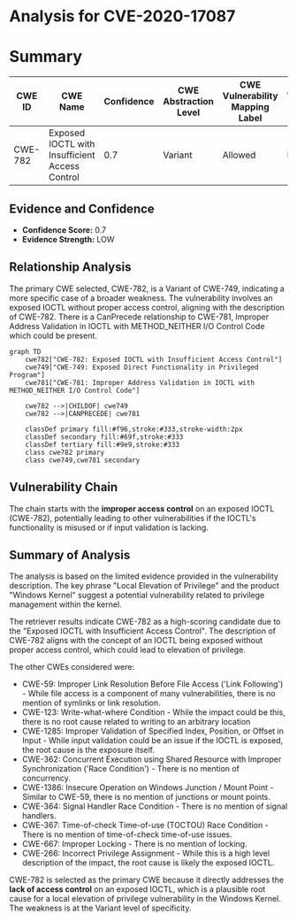# Analysis for CVE-2020-17087

# Summary
| CWE ID | CWE Name | Confidence | CWE Abstraction Level | CWE Vulnerability Mapping Label | CWE-Vulnerability Mapping Notes |
|---|---|---|---|---|---|
| CWE-782 | Exposed IOCTL with Insufficient Access Control | 0.7 | Variant | Allowed | Primary CWE |

## Evidence and Confidence

*   **Confidence Score:** 0.7
*   **Evidence Strength:** LOW

## Relationship Analysis
The primary CWE selected, CWE-782, is a Variant of CWE-749, indicating a more specific case of a broader weakness. The vulnerability involves an exposed IOCTL without proper access control, aligning with the description of CWE-782. There is a CanPrecede relationship to CWE-781, Improper Address Validation in IOCTL with METHOD_NEITHER I/O Control Code which could be present.

```mermaid
graph TD
    cwe782["CWE-782: Exposed IOCTL with Insufficient Access Control"]
    cwe749["CWE-749: Exposed Direct Functionality in Privileged Program"]
    cwe781["CWE-781: Improper Address Validation in IOCTL with METHOD_NEITHER I/O Control Code"]
    
    cwe782 -->|CHILDOF| cwe749
    cwe782 -->|CANPRECEDE| cwe781
    
    classDef primary fill:#f96,stroke:#333,stroke-width:2px
    classDef secondary fill:#69f,stroke:#333
    classDef tertiary fill:#9e9,stroke:#333
    class cwe782 primary
    class cwe749,cwe781 secondary
```

## Vulnerability Chain
The chain starts with the **improper access control** on an exposed IOCTL (CWE-782), potentially leading to other vulnerabilities if the IOCTL's functionality is misused or if input validation is lacking.

## Summary of Analysis
The analysis is based on the limited evidence provided in the vulnerability description. The key phrase "Local Elevation of Privilege" and the product "Windows Kernel" suggest a potential vulnerability related to privilege management within the kernel.

The retriever results indicate CWE-782 as a high-scoring candidate due to the "Exposed IOCTL with Insufficient Access Control". The description of CWE-782 aligns with the concept of an IOCTL being exposed without proper access control, which could lead to elevation of privilege.

The other CWEs considered were:
*   CWE-59: Improper Link Resolution Before File Access ('Link Following') - While file access is a component of many vulnerabilities, there is no mention of symlinks or link resolution.
*   CWE-123: Write-what-where Condition - While the impact could be this, there is no root cause related to writing to an arbitrary location
*   CWE-1285: Improper Validation of Specified Index, Position, or Offset in Input - While input validation could be an issue if the IOCTL is exposed, the root cause is the exposure itself.
*   CWE-362: Concurrent Execution using Shared Resource with Improper Synchronization ('Race Condition') - There is no mention of concurrency.
*   CWE-1386: Insecure Operation on Windows Junction / Mount Point - Similar to CWE-59, there is no mention of junctions or mount points.
*   CWE-364: Signal Handler Race Condition - There is no mention of signal handlers.
*   CWE-367: Time-of-check Time-of-use (TOCTOU) Race Condition - There is no mention of time-of-check time-of-use issues.
*   CWE-667: Improper Locking - There is no mention of locking.
*   CWE-266: Incorrect Privilege Assignment - While this is a high level description of the impact, the root cause is likely the exposed IOCTL.

CWE-782 is selected as the primary CWE because it directly addresses the **lack of access control** on an exposed IOCTL, which is a plausible root cause for a local elevation of privilege vulnerability in the Windows Kernel. The weakness is at the Variant level of specificity.